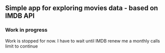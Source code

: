 ## Simple app for exploring movies data - based on IMDB API

### Work in progress

Work is stopped for now. I have to wait until IMDB renew me a monthly calls limit to continue

